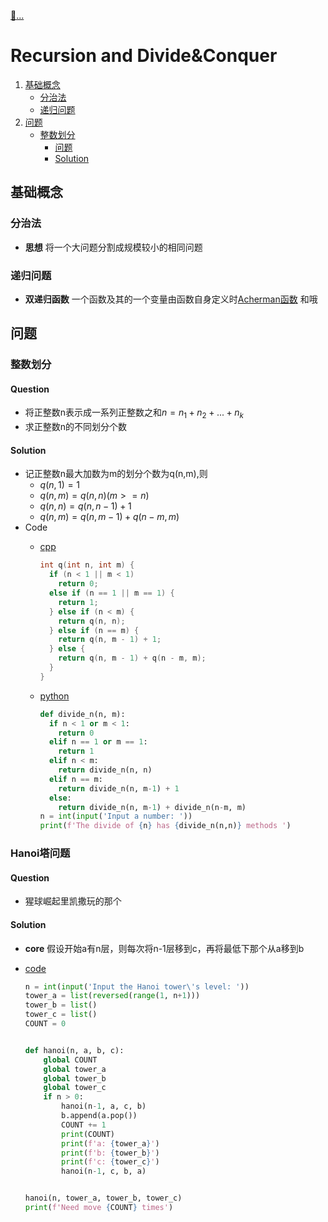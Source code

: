[:car:...](README.md)

# Recursion and Divide&Conquer 

1. [基础概念](#基础概念)
   * [分治法](#分治法)
   * [递归问题](#递归问题)
2. [问题](#问题)
   * [整数划分](#整数划分)
     * [问题](#问题)
     * [Solution](#solution)

## 基础概念

### 分治法
* **思想** 将一个大问题分割成规模较小的相同问题 

### 递归问题
* **双递归函数** 一个函数及其的一个变量由函数自身定义时[Acherman函数](https://en.wikipedia.org/wiki/Ackermann_function)
和哦
## 问题
### 整数划分
#### Question 
* 将正整数n表示成一系列正整数之和$n=n_1+n_2+...+n_k$
* 求正整数n的不同划分个数

#### Solution
* 记正整数n最大加数为m的划分个数为q(n,m),则
   * $q(n,1) = 1$
   * $q(n,m) = q(n,n) (m >= n)$
   * $q(n,n) = q(n, n-1) + 1$
   * $q(n,m) = q(n, m-1) + q(n-m, m)$
* Code
    * [ cpp ](https://github.com/ACupofAir/Algorithm/blob/main/chp2_recursive_divide_conquer/divide_n.cpp)
      ```cpp
      int q(int n, int m) {
        if (n < 1 || m < 1)
          return 0;
        else if (n == 1 || m == 1) {
          return 1;
        } else if (n < m) {
          return q(n, n);
        } else if (n == m) {
          return q(n, m - 1) + 1;
        } else {
          return q(n, m - 1) + q(n - m, m);
        }
      }
      ```

    * [ python ](https://github.com/ACupofAir/Algorithm/blob/main/chp2_recursive_divide_conquer/divide_n.py)
        ```python
        def divide_n(n, m):
          if n < 1 or m < 1:
            return 0
          elif n == 1 or m == 1:
            return 1
          elif n < m:
            return divide_n(n, n)
          elif n == m:
            return divide_n(n, m-1) + 1
          else:
            return divide_n(n, m-1) + divide_n(n-m, m)
        n = int(input('Input a number: '))
        print(f'The divide of {n} has {divide_n(n,n)} methods ')
        ```

### Hanoi塔问题
#### Question
* 猩球崛起里凯撒玩的那个
#### Solution
* **core** 假设开始a有n层，则每次将n-1层移到c，再将最低下那个从a移到b

* [code](https://github.com/ACupofAir/Algorithm/blob/main/chp2_recursive_divide_conquer/hanoi.py)
    ```python
    n = int(input('Input the Hanoi tower\'s level: '))
    tower_a = list(reversed(range(1, n+1)))
    tower_b = list()
    tower_c = list()
    COUNT = 0
    
    
    def hanoi(n, a, b, c):
        global COUNT
        global tower_a
        global tower_b
        global tower_c
        if n > 0:
            hanoi(n-1, a, c, b)
            b.append(a.pop())
            COUNT += 1
            print(COUNT)
            print(f'a: {tower_a}')
            print(f'b: {tower_b}')
            print(f'c: {tower_c}')
            hanoi(n-1, c, b, a)
    
    
    hanoi(n, tower_a, tower_b, tower_c)
    print(f'Need move {COUNT} times')
    ```


